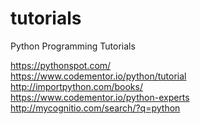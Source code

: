 # tutorials
Python Programming Tutorials

https://pythonspot.com/ <br>
https://www.codementor.io/python/tutorial <br>
http://importpython.com/books/ <br>
https://www.codementor.io/python-experts <br> 
http://mycognitio.com/search/?q=python <br>
